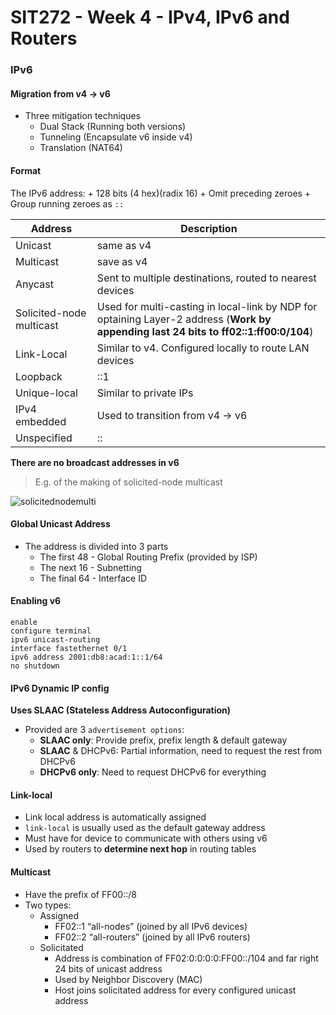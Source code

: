 # SIT272 - Week 4 - IPv4, IPv6 and Routers 

### IPv6 

#### Migration from v4 -> v6 

+ Three mitigation techniques
    * Dual Stack (Running both versions)
    * Tunneling (Encapsulate v6 inside v4)
    * Translation (NAT64)
#### Format 

The IPv6 address: 
    + 128 bits (4 hex)(radix 16)
    + Omit preceding zeroes 
    + Group running zeroes as `::`

| Address | Description | 
| --------| ----------- | 
| Unicast | same as v4 |
| Multicast | save as v4 |
| Anycast | Sent to multiple destinations, routed to nearest devices |
| Solicited-node multicast | Used for multi-casting in local-link by NDP for optaining Layer-2 address (**Work by appending last 24 bits to ff02::1:ff00:0/104**) |
| Link-Local | Similar to v4. Configured locally to route LAN devices |
| Loopback | ::1 |
| Unique-local | Similar to private IPs |
| IPv4 embedded | Used to transition from v4 -> v6 | 
| Unspecified | :: | 

**There are no broadcast addresses in v6** 

> E.g. of the making of solicited-node multicast 

![solicitednodemulti](http://i.imgur.com/GhsVt9V.png)

#### Global Unicast Address

+ The address is divided into 3 parts
    * The first 48 - Global Routing Prefix (provided by ISP)
    * The next 16 - Subnetting 
    * The final 64 - Interface ID

#### Enabling v6

```
enable
configure terminal
ipv6 unicast-routing
interface fastethernet 0/1 
ipv6 address 2001:db8:acad:1::1/64
no shutdown 
```


#### IPv6 Dynamic IP config 

**Uses SLAAC (Stateless Address Autoconfiguration)**

- Provided are 3 `advertisement options`:
    + **SLAAC only**: Provide prefix, prefix length & default gateway
    + **SLAAC** & DHCPv6: Partial information, need to request the rest from DHCPv6
    + **DHCPv6 only**: Need to request DHCPv6 for everything

#### Link-local 

- Link local address is automatically assigned 
- `link-local` is usually used as the default gateway address
- Must have for device to communicate with others using v6
- Used by routers to **determine next hop** in routing tables

#### Multicast 

- Have the prefix of FF00::/8
- Two types:
    + Assigned
        * FF02::1 “all-nodes” (joined by all IPv6 devices) 
        * FF02::2 “all-routers” (joined by all IPv6 routers)
    + Solicitated
        * Address is combination of FF02:0:0:0:0:FF00::/104 and far right 24 bits of unicast address
        * Used by Neighbor Discovery (MAC)
        * Host joins solicitated address for every configured unicast address




